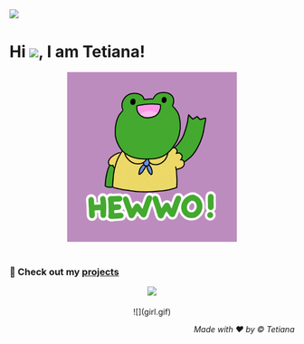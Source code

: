 <img src="https://komarev.com/ghpvc/?username=TetianaAleks&color=green"/>

<h1 align="left">
  Hi <img src="https://user-images.githubusercontent.com/18350557/176309783-0785949b-9127-417c-8b55-ab5a4333674e.gif" width="20px"/>, I am Tetiana!
</h1>

<div align="center">
  <img src="hello.gif" alt="welcome to my github profile" width="300"/>
  <br/><br/>
</div>

### 🚀 Check out my [projects](https://tetianaaleks.github.io/personal-portfolio/projects/)

<div align="center">
  <img src="https://github-readme-stats.vercel.app/api/top-langs/?username=TetianaAleks&theme=shadow_green&hide_border=false&layout=compact" />
  <br/><br/>
  ![](girl.gif)
</div>

<p align="right"><i>Made with ❤️ by © Tetiana</i></p>
